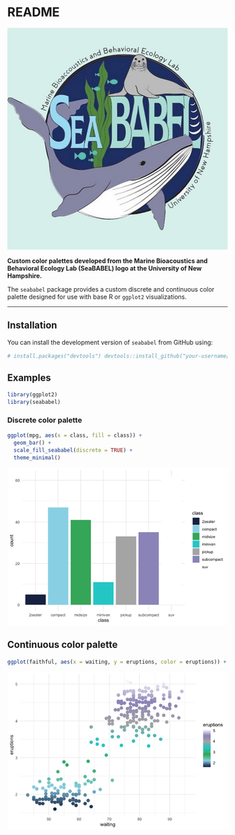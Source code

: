 README
================

![](SeaBABEL_logo.png)

**Custom color palettes developed from the Marine Bioacoustics and
Behavioral Ecology Lab (SeaBABEL) logo at the University of New
Hampshire.**

The `seababel` package provides a custom discrete and continuous color
palette designed for use with base R or `ggplot2` visualizations.

------------------------------------------------------------------------

## Installation

You can install the development version of `seababel` from GitHub using:

``` r
# install.packages("devtools") devtools::install_github("your-username/seababel")
```

## Examples

``` r
library(ggplot2) 
library(seababel)
```

### Discrete color palette

``` r
ggplot(mpg, aes(x = class, fill = class)) + 
  geom_bar() + 
  scale_fill_seababel(discrete = TRUE) + 
  theme_minimal() 
```

![](README_files/figure-gfm/unnamed-chunk-3-1.png)<!-- -->

## Continuous color palette

``` r
ggplot(faithful, aes(x = waiting, y = eruptions, color = eruptions)) + geom_point(size = 3) + scale_color_seababel(discrete = FALSE) + theme_minimal()
```

![](README_files/figure-gfm/unnamed-chunk-4-1.png)<!-- -->
